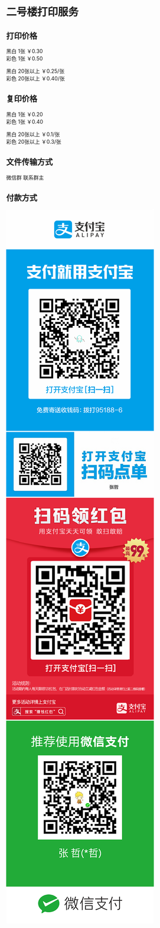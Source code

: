# 二号楼打印服务

## 打印价格
黑白 1张 ￥0.30  
彩色 1张 ￥0.50  

黑白 20张以上 ￥0.25/张  
彩色 20张以上 ￥0.40/张  


## 复印价格
黑白 1张 ￥0.20  
彩色 1张 ￥0.40  

黑白 20张以上 ￥0.1/张  
彩色 20张以上 ￥0.3/张  

## 文件传输方式
微信群 联系群主

## 付款方式
![支付宝](https://raw.githubusercontent.com/zzzz0317/bulletin-board/master/bld-2-print-service/img/alipay.png)  
![支付宝点单](https://raw.githubusercontent.com/zzzz0317/bulletin-board/master/bld-2-print-service/img/alimenu.png)  
![支付宝红包](https://raw.githubusercontent.com/zzzz0317/bulletin-board/master/bld-2-print-service/img/aliredpack.png)  
![微信](https://raw.githubusercontent.com/zzzz0317/bulletin-board/master/bld-2-print-service/img/wxpay.png)  